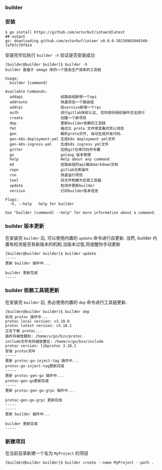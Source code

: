 ### builder

### 安装

```shell
$ go install https://github.com/actorbuf/iotaer@latest
## output
go: downloading github.com/actorbuf/iotaer v0.0.0-20210902040340-7af67c79f914
```

安装完毕后执行 `builder -h` 验证是否安装成功

```shell
[builder@builder builder]$ builder -h
builder 是基于 omega 库的一个提高生产效率的工具链

Usage:
  builder [command]

Available Commands:
  addapi                 给路由组新增一个api
  addroute               快速添加一个路由组
  addrpc                 给service新增一个rpc
  auth                   进行gitlab授权认证, 否则部份授权操作无法进行
  create                 创建一个新项目
  dep                    更新builder依赖的工具链
  fmt                    格式化 proto 文件使其看的赏心悦目
  gen                    解析proto文件, 自动生成开发代码.
  gen-k8s-deployment-yml 生成k8s deployment yml文件
  gen-k8s-ingress-yml    生成k8s ingress yml文件
  gitter                 拉取git仓库代码并布署
  go                     golang 版本管理
  help                   Help about any command
  md                     给路由组的api输出markdown文档
  repo                   gitlab仓库操作
  run                    快速运行项目
  tool                   将文件构建为任意工具箱
  update                 检测并更新builder
  version                打印builder版本信息

Flags:
  -h, --help   help for builder

Use "builder [command] --help" for more information about a command.

```

### builder 版本更新

在安装完 `builder` 后, 可以使用内置的 `update` 命令进行自更新. 当然, builder 内置有检测是否有新版本的机制,当版本过低,将提醒你手动更新

```shell
[builder@builder builder]$ builder update
-----
更新 builder 插件中...

builder 更新完成
-----

```

### builder 依赖工具链更新

在安装完 `builder` 后, 务必使用内置的 `dep` 命令进行工具链更新.

```shell
[builder@builder builder]$ builder dep
检测 protoc 插件中...
protoc local version: v3.18.0
protoc latest version: v3.18.1
正在下载 protoc...
插件将被放置到: /home/x/go/bin/protoc
include文件夹将被放置在: /home/x/go/bin/include
protoc version: libprotoc 3.18.1
安装 protoc完毕
-----
更新 protoc-go-inject-tag 插件中...
protoc-go-inject-tag更新完成
-----
更新 protoc-gen-go 插件中...
protoc-gen-go更新完成
-----
更新 protoc-gen-go-grpc 插件中...

protoc-gen-go-grpc 更新完成
-----
-----
更新 builder 插件中...

builder 更新完成
-----
```

### 新建项目

在当前目录新建一个名为 `MyProject` 的项目

```shell
[builder@builder builder]$ builder create --name MyProject --path .
```
